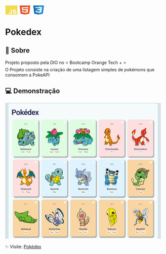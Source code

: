 
<div style="display: inline_block"><br>
  
  <img align="center" alt="Metzker-Js" height="30" width="40" src="https://raw.githubusercontent.com/devicons/devicon/master/icons/javascript/javascript-plain.svg">
  <img align="center" alt="Metzker-HTML" height="30" width="40" src="https://raw.githubusercontent.com/devicons/devicon/master/icons/html5/html5-original.svg">
  <img align="center" alt="Metzker-CSS" height="30" width="40" src="https://raw.githubusercontent.com/devicons/devicon/master/icons/css3/css3-original.svg">

</div>

# Pokedex

## 📎 Sobre 

Projeto proposto pela DIO no ⭐ Bootcamp Orange Tech + ⭐ <br>
O Projeto consiste na criação de uma listagem simples de pokémons que consomem a PokeAPI

## 💻 Demonstração

<img src="./assets/img/apresentationMenu.png" alt="Pre visualização da pokédex, lista de pokemons"> <br>

✨ Visite: <a href="https://pokedex-imetzker.netlify.app/" rel="Site" target="_blank">Pokédex</a>
